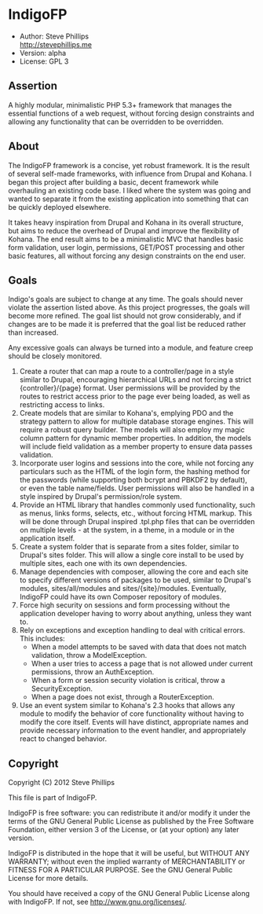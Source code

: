 IndigoFP
================================================================================

* Author: Steve Phillips   
  <http://stevephillips.me>
* Version: alpha
* License: GPL 3

Assertion
--------------------------------------------------------------------------------

A highly modular, minimalistic PHP 5.3+ framework that manages the essential 
functions of a web request, without forcing design constraints and allowing
any functionality that can be overridden to be overridden.

About
--------------------------------------------------------------------------------

The IndigoFP framework is a concise, yet robust framework. It is the result of 
several self-made frameworks, with influence from Drupal and Kohana. I began 
this project after building a basic, decent framework while overhauling an 
existing code base. I liked where the system was going and wanted to separate it 
from the existing application into something that can be quickly deployed 
elsewhere.

It takes heavy inspiration from Drupal and Kohana in its overall structure, but 
aims to reduce the overhead of Drupal and improve the flexibility of Kohana. The
end result aims to be a minimalistic MVC that handles basic form validation, 
user login, permissions, GET/POST processing and other basic features, all 
without forcing any design constraints on the end user.

Goals
--------------------------------------------------------------------------------

Indigo's goals are subject to change at any time. The goals should never violate
the assertion listed above. As this project progresses, the goals will become
more refined. The goal list should not grow considerably, and if changes are to
be made it is preferred that the goal list be reduced rather than increased.

Any excessive goals can always be turned into a module, and feature creep should
be closely monitored. 

1. Create a router that can map a route to a controller/page in a style similar
   to Drupal, encouraging hierarchical URLs and not forcing a strict 
   {controller}/{page} format. User permissions will be provided by the routes 
   to restrict access prior to the page ever being loaded, as well as 
   restricting access to links.
2. Create models that are similar to Kohana's, emplying PDO and the strategy 
   pattern to allow for multiple database storage engines. This will require 
   a robust query builder.  The models will also employ my magic column 
   pattern for dynamic member properties. In addition, the models will 
   include field validation as a member property to ensure data passes 
   validation.
3. Incorporate user logins and sessions into the core, while not forcing any 
   particulars such as the HTML of the login form, the hashing method for the 
   passwords (while supporting both bcrypt and PBKDF2 by default), or even the 
   table name/fields. User permissions will also be handled in a style 
   inspired by Drupal's permission/role system.
4. Provide an HTML library that handles commonly used functionality, such as 
   menus, links forms, selects, etc., without forcing HTML markup. This will be 
   done through Drupal inspired .tpl.php files that can be overridden on 
   multiple levels - at the system, in a theme, in a module or in the 
   application itself.
5. Create a system folder that is separate from a sites folder, similar to 
   Drupal's sites folder. This will allow a single core install to be used by 
   multiple sites, each one with its own dependencies.
6. Manage dependencies with composer, allowing the core and each site to 
   specify different versions of packages to be used, similar to Drupal's 
   modules, sites/all/modules and sites/{site}/modules. Eventually, IndigoFP
   could have its own Composer repository of modules.
7. Force high security on sessions and form processing without the application 
   developer having to worry about anything, unless they want to.
8. Rely on exceptions and exception handling to deal with critical errors. This
   includes:
   * When a model attempts to be saved with data that does not match validation,
     throw a ModelException.
   * When a user tries to access a page that is not allowed under current 
     permissions, throw an AuthException.
   * When a form or session security violation is critical, throw a 
     SecurityException.
   * When a page does not exist, through a RouterException.
9. Use an event system similar to Kohana's 2.3 hooks that allows any module to
   modify the behavior of core functionality without having to modify the core
   itself. Events will have distinct, appropriate names and provide necessary
   information to the event handler, and appropriately react to changed
   behavior.

Copyright
--------------------------------------------------------------------------------
Copyright (C) 2012 Steve Phillips

This file is part of IndigoFP.

IndigoFP is free software: you can redistribute it and/or modify it under the 
terms of the GNU General Public License as published by the Free Software 
Foundation, either version 3 of the License, or (at your option) any later 
version.

IndigoFP is distributed in the hope that it will be useful, but WITHOUT ANY 
WARRANTY; without even the implied warranty of MERCHANTABILITY or FITNESS FOR 
A PARTICULAR PURPOSE.  See the GNU General Public License for more details.  

You should have received a copy of the GNU General Public License along with 
IndigoFP.  If not, see <http://www.gnu.org/licenses/>.

